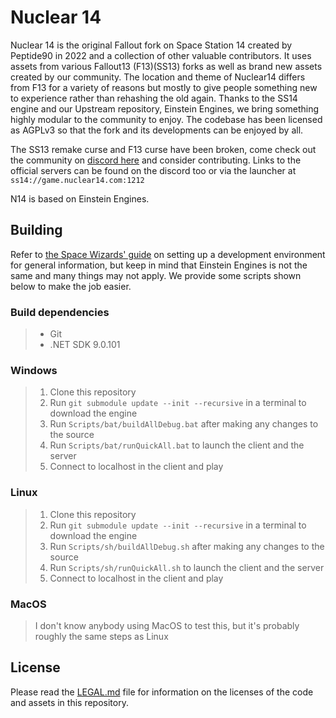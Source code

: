 # Nuclear 14
Nuclear 14 is the original Fallout fork on Space Station 14 created by Peptide90 in 2022 and a collection of other valuable contributors. It uses assets from various Fallout13 (F13)(SS13) forks as well as brand new assets created by our community. The location and theme of Nuclear14 differs from F13 for a variety of reasons but mostly to give people something new to experience rather than rehashing the old again. Thanks to the SS14 engine and our Upstream repository, Einstein Engines, we bring something highly modular to the community to enjoy. The codebase has been licensed as AGPLv3 so that the fork and its developments can be enjoyed by all.

The SS13 remake curse and F13 curse have been broken, come check out the community on [discord here](https://discord.gg/4gGSWyNbQF) and consider contributing. Links to the official servers can be found on the discord too or via the launcher at `ss14://game.nuclear14.com:1212`

N14 is based on Einstein Engines.

## Building

Refer to [the Space Wizards' guide](https://docs.spacestation14.com/en/general-development/setup/setting-up-a-development-environment.html) on setting up a development environment for general information, but keep in mind that Einstein Engines is not the same and many things may not apply.
We provide some scripts shown below to make the job easier.

### Build dependencies

> - Git
> - .NET SDK 9.0.101


### Windows

> 1. Clone this repository
> 2. Run `git submodule update --init --recursive` in a terminal to download the engine
> 3. Run `Scripts/bat/buildAllDebug.bat` after making any changes to the source
> 4. Run `Scripts/bat/runQuickAll.bat` to launch the client and the server
> 5. Connect to localhost in the client and play

### Linux

> 1. Clone this repository
> 2. Run `git submodule update --init --recursive` in a terminal to download the engine
> 3. Run `Scripts/sh/buildAllDebug.sh` after making any changes to the source
> 4. Run `Scripts/sh/runQuickAll.sh` to launch the client and the server
> 5. Connect to localhost in the client and play

### MacOS

> I don't know anybody using MacOS to test this, but it's probably roughly the same steps as Linux

## License

Please read the [LEGAL.md](./LEGAL.md) file for information on the licenses of the code and assets in this repository.


